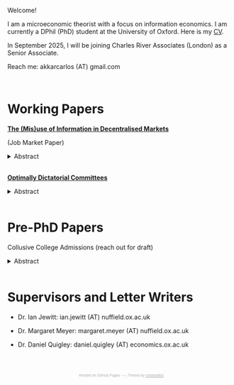 Welcome! 

I am a microeconomic theorist with a focus on information economics. I am currently a DPhil (PhD) student at the University of Oxford. Here is my [CV](docs/akkar_cv.pdf).

In September 2025, I will be joining Charles River Associates (London) as a Senior Associate.

<!-- I am on the <span style="color: #c00000;">2024 - 2025 Job Market</span>. -->

Reach me: akkarcarlos (AT) gmail.com

<!-- <a href="mailto:akkarcarlos@gmail.com">akkarcarlos@gmail.com</a> -->

<br />

# Working Papers

<strong><a href="https://arxiv.org/pdf/2506.06848" class="paper-link">**The (Mis)use of Information in Decentralised Markets**</a></strong> 

(Job Market Paper)

<!-- **The (Mis)use of Information in Decentralised Markets** (coming soon!) <!-- [paper] [short talk] [long talk] -->

<details>
  <summary>Abstract</summary>


  <br />
A seller offers an asset in a decentralised market. Buyers have private signals about their common value. I study whether the market becomes allocatively more efficient with (i) more buyers, (ii) better-informed buyers. Both increase the information available about buyers' common value, but also the adverse selection each buyer faces. With more buyers, trade surplus eventually increases and converges to the full-information upper bound if and only if the likelihood ratio of buyers' signals are unbounded from above. Otherwise, it eventually decreases and converges to the no-information lower bound. With better information about trades buyers would have accepted, trade surplus increases. With better information about trades they would have rejected, trade surplus decreases---unless adverse selection is irrelevant. For binary signals, a sharper characterisation emerges: stronger good news increase total surplus, but stronger bad news eventually decrease it.
  
</details>
<br />

<!-- **Optimally Dictatorial Committees** (coming soon!) <!-- [paper] [short talk] [long talk] -->

<strong><a href="https://arxiv.org/pdf/2507.21699" class="paper-link">**Optimally Dictatorial Committees**</a></strong> 

<details>
  <summary>Abstract</summary>

  <br />  
  I study the optimal voting mechanism for a committee that must decide whether to enact or block a policy of unknown benefit. Information can come both from committee members who can acquire it at cost, and a strategic lobbyist who wishes the policy to be enacted. I show that the <em>dictatorship of the most-demanding member</em> is a <em>dominant</em> voting mechanism: any other voting mechanism is (i) less likely to enact a good policy, (ii) more likely to enact a bad policy, and (iii) burdens every member with a greater cost of acquiring information.
  
</details>
<br />


# Pre-PhD Papers

Collusive College Admissions (reach out for draft) <!-- [paper] [short talk] [long talk] -->

<details>
  <summary>Abstract</summary>

  <br />  
  Two colleges compete for students by making costly investments. Students face uncertainty about colleges' quotas. I compare a regime where students can freely apply to both colleges with another where they can only apply to one. The former regime always generates a stable matching of students to colleges. However, colleges might be better off in the latter regime: the low-ranked college benefits from an <em>allocative effect</em> whereby it enrols better students, and the high-ranked college benefits from a <em>competitive effect</em> which decreases the competition for the best students. This incentivises colleges to coordinate their application policies and prevent students from applying to both. 
    This finding helps explain the global persistence of college admission systems that generate unstable matchings.
  
</details>
<br />



# Supervisors and Letter Writers

* Dr. Ian Jewitt: ian.jewitt (AT) nuffield.ox.ac.uk 
<!-- <a href="mailto:ian.jewitt@nuffield.ox.ac.uk">ian.jewitt@nuffield.ox.ac.uk</a> -->
* Dr. Margaret Meyer: margaret.meyer (AT) nuffield.ox.ac.uk 
<!-- <a href="mailto:margaret.meyer@nuffield.ox.ac.uk">margaret.meyer@nuffield.ox.ac.uk</a> -->
* Dr. Daniel Quigley: daniel.quigley (AT) economics.ox.ac.uk 
<!-- <a href="mailto:daniel.quigley@economics.ox.ac.uk">daniel.quigley@economics.ox.ac.uk</a> -->


<br />
<br />
<p style="text-align: center; color: #a9a9a9; font-size: 8px;">
  <span style="color: transparent;">Daghan Carlos Akkar.</span> Hosted on GitHub Pages ---; Theme by 
  <a href="https://github.com/orderedlist" style="color: inherit; text-decoration: underline;">orderedlist</a>
  <span style="color: transparent;">-------------------.</span>
</p>
